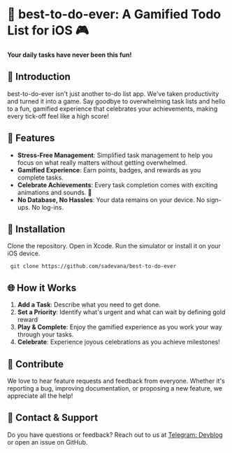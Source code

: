 # 🎉 best-to-do-ever: A Gamified Todo List for iOS 🎮
**Your daily tasks have never been this fun!**

## 🚀 Introduction
best-to-do-ever isn't just another to-do list app. We've taken productivity and turned it into a game. Say goodbye to overwhelming task lists and hello to a fun, gamified experience that celebrates your achievements, making every tick-off feel like a high score!

## 🌟 Features
- **Stress-Free Management**: Simplified task management to help you focus on what really matters without getting overwhelmed.
- **Gamified Experience**: Earn points, badges, and rewards as you complete tasks.
- **Celebrate Achievements**: Every task completion comes with exciting animations and sounds. 🎉
- **No Database, No Hassles**: Your data remains on your device. No sign-ups. No log-ins.

## 📱 Installation
Clone the repository.
Open in Xcode.
Run the simulator or install it on your iOS device.

` git clone https://github.com/sadevana/best-to-do-ever`

## 🌐 How it Works
1. **Add a Task**: Describe what you need to get done.
2. **Set a Priority**: Identify what's urgent and what can wait by defining gold reward
3. **Play & Complete**: Enjoy the gamified experience as you work your way through your tasks.
4. **Celebrate**: Experience joyous celebrations as you achieve milestones!

## 🤝 Contribute
We love to hear feature requests and feedback from everyone. Whether it's reporting a bug, improving documentation, or proposing a new feature, we appreciate all the help!

## 💌 Contact & Support
Do you have questions or feedback? Reach out to us at [Telegram: Devblog](https://t.me/best_to_do_ever_devblog) or open an issue on GitHub.

